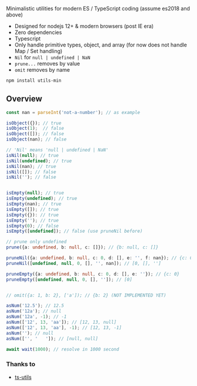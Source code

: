 
Minimalistic utilities for modern ES / TypeScript coding (assume es2018 and above)

- Designed for nodejs 12+ & modern browsers (post IE era)
- Zero dependencies
- Typescript
- Only handle primitive types, object, and array (for now does not handle Map / Set handling)
- `Nil` for `null | undefined | NaN`
- `prune...` removes by value
- `omit` removes by name


```sh
npm install utils-min
```

## Overview


```ts
const nan = parseInt('not-a-number'); // as example

isObject({}); // true
isObject(1);  // false
isObject([]); // false
isObject(nan); // false

// 'Nil' means 'null | undefined | NaN'
isNil(null); // true
isNil(undefined); // true
isNil(nan); // true
isNil([]); // false
isNil(''); // false


isEmpty(null); // true
isEmpty(undefined); // true
isEmpty(nan); // true
isEmpty([]); // true
isEmpty({}): // true
isEmpty(''); // true
isEmpty(0); // false
isEmpty([undefined]); // false (use pruneNil before)

// prune only undefined
prune({a: undefined, b: null, c: []}); // {b: null, c: []}

pruneNil({a: undefined, b: null, c: 0, d: [], e: '', f: nan}); // {c: 0, d: [], e: ''}
pruneNil([undefined, null, 0, [], '', nan]); // [0, [], '']

pruneEmpty({a: undefined, b: null, c: 0, d: [], e: ''}); // {c: 0}
pruneEmpty([undefined, null, 0, [], '']); // [0]


// omit({a: 1, b: 2}, ['a']); // {b: 2} (NOT IMPLEMENTED YET)

asNum('12.5'); // 12.5
asNum('12a'); // null
asNum('12a', -1); // -1
asNum(['12', 13, 'aa']); // [12, 13, null]
asNum(['12', 13, 'aa'], -1); // [12, 13, -1]
asNum(''); // null
asNum(['', '   ']); // [null, null]

await wait(1000); // resolve in 1000 second


```



### Thanks to

- [ts-utils](https://www.npmjs.com/package/ts-utils)

